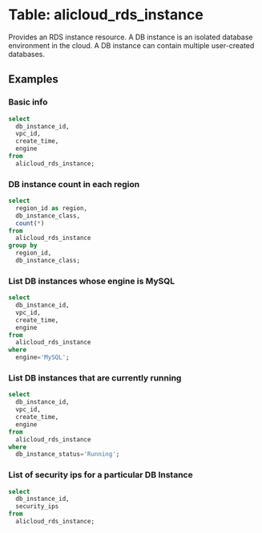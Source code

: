 # Table: alicloud_rds_instance

Provides an RDS instance resource. A DB instance is an isolated database environment in the cloud. A DB instance can contain multiple user-created databases.

## Examples

### Basic info

```sql
select
  db_instance_id,
  vpc_id,
  create_time,
  engine
from
  alicloud_rds_instance;
```


### DB instance count in each region

```sql
select
  region_id as region,
  db_instance_class,
  count(*)
from
  alicloud_rds_instance
group by
  region_id,
  db_instance_class;
```


### List DB instances whose engine is MySQL

```sql
select
  db_instance_id,
  vpc_id,
  create_time,
  engine
from
  alicloud_rds_instance
where
  engine='MySQL';
```


### List DB instances that are currently running

```sql
select
  db_instance_id,
  vpc_id,
  create_time,
  engine
from
  alicloud_rds_instance
where
  db_instance_status='Running';
```

### List of security ips for a particular DB Instance

```sql
select
  db_instance_id,
  security_ips
from
  alicloud_rds_instance;
```